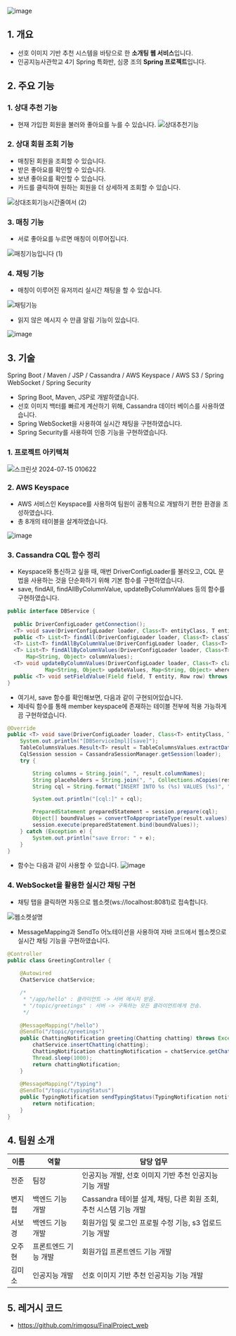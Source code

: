 ![image](https://github.com/rimgosu/simkoong/assets/120752098/ddf88b71-4315-4f10-9c22-24a13ce39bf5)

## 1. 개요
- 선호 이미지 기반 추천 시스템을 바탕으로 한 **소개팅 웹 서비스**입니다.
- 인공지능사관학교 4기 Spring 특화반, 심쿵 조의 **Spring 프로젝트**입니다.

## 2. 주요 기능
### 1. 상대 추천 기능
- 현재 가입한 회원을 불러와 좋아요를 누를 수 있습니다.
![상대추천기능](https://github.com/user-attachments/assets/fbeeb145-b7a1-4c45-bd54-bb80d83b3860)


### 2. 상대 회원 조회 기능
- 매칭된 회원을 조회할 수 있습니다.
- 받은 좋아요를 확인할 수 있습니다.
- 보낸 좋아요를 확인할 수 있습니다.
- 카드를 클릭하여 원하는 회원을 더 상세하게 조회할 수 있습니다.

![상대조회기능시간줄여서 (2)](https://github.com/user-attachments/assets/eeffd968-3078-4084-bf33-798239bca897)

### 3. 매칭 기능
- 서로 좋아요를 누르면 매칭이 이루어집니다.

![매칭기능입니다 (1)](https://github.com/user-attachments/assets/7fd439a7-ae31-4736-810a-3d7c2668f7b6)


### 4. 채팅 기능
- 매칭이 이루어진 유저끼리 실시간 채팅을 할 수 있습니다.

![채팅기능](https://github.com/user-attachments/assets/18266feb-9bc4-44a4-af3f-e34e640d09ad)


- 읽지 않은 메시지 수 만큼 알림 기능이 있습니다.

![image](https://github.com/user-attachments/assets/12ebe629-b041-4d44-9f76-6a283fb46b6d)


## 3. 기술
Spring Boot / Maven / JSP / Cassandra / AWS Keyspace / AWS S3 / Spring WebSocket / Spring Security

- Spring Boot, Maven, JSP로 개발하였습니다.
- 선호 이미지 백터를 빠르게 계산하기 위해, Cassandra 데이터 베이스를 사용하였습니다.
- Spring WebSocket을 사용하여 실시간 채팅을 구현하였습니다.
- Spring Security를 사용하여 인증 기능을 구현하였습니다.

### 1. 프로젝트 아키텍쳐
![스크린샷 2024-07-15 010622](https://github.com/user-attachments/assets/2bb5867d-3000-442e-9501-11db97d73ea4)

### 2. AWS Keyspace
- AWS 서비스인 Keyspace를 사용하여 팀원이 공통적으로 개발하기 편한 환경을 조성하였습니다.
- 총 8개의 테이블을 살계하였습니다.

![image](https://github.com/user-attachments/assets/0d5e3032-e394-466b-a662-ce9f43856dec)

### 3. Cassandra CQL 함수 정리
- Keyspace와 통신하고 싶을 때, 매번 DriverConfigLoader를 불러오고, CQL 문법을 사용하는 것을 단순화하기 위해 기본 함수를 구현하였습니다.
- save, findAll, findAllByColumnValue, updateByColumnValues 등의 함수를 구현하였습니다.

```java
public interface DBService {
	
  public DriverConfigLoader getConnection();
  <T> void save(DriverConfigLoader loader, Class<T> entityClass, T entity);
  public <T> List<T> findAll(DriverConfigLoader loader, Class<T> classType);
  <T> List<T> findAllByColumnValue(DriverConfigLoader loader, Class<T> classType, String columnName, Object value);
  <T> List<T> findAllByColumnValues(DriverConfigLoader loader, Class<T> classType,
      Map<String, Object> columnValues);
  <T> void updateByColumnValues(DriverConfigLoader loader, Class<T> classType, 
            Map<String, Object> updateValues, Map<String, Object> whereConditions);
  public <T> void setFieldValue(Field field, T entity, Row row) throws IllegalAccessException;
}
```

- 여기서, save 함수를 확인해보면, 다음과 같이 구현되어있습니다.
- 제네릭 함수를 통해 member keyspace에 존재하는 테이블 전부에 적용 가능하게끔 구현하였습니다.
```java
@Override
public <T> void save(DriverConfigLoader loader, Class<T> entityClass, T entity) {
    System.out.println("[DBServiceImpl][save]");
    TableColumnsValues.Result<T> result = TableColumnsValues.extractData(entityClass, entity);
    CqlSession session = CassandraSessionManager.getSession(loader);
    try {

        String columns = String.join(", ", result.columnNames);
        String placeholders = String.join(", ", Collections.nCopies(result.columnNames.length, "?"));
        String cql = String.format("INSERT INTO %s (%s) VALUES (%s)", "member."+result.tableName, columns, placeholders);

        System.out.println("[cql:]" + cql);

        PreparedStatement preparedStatement = session.prepare(cql);
        Object[] boundValues = convertToAppropriateType(result.values);
        session.execute(preparedStatement.bind(boundValues));
    } catch (Exception e) {
        System.out.println("save Error: " + e);
    }
}
```

- 함수는 다음과 같이 사용할 수 있습니다.
![image](https://github.com/user-attachments/assets/4f68d02a-d1a8-4a15-8e09-128f497ee647)

### 4. WebSocket을 활용한 실시간 채팅 구현
- 채팅 탭을 클릭하면 자동으로 웹소켓(ws://localhost:8081)로 접속합니다.

![웹소켓설명](https://github.com/user-attachments/assets/a44a2c2e-9f8d-4241-a2ba-2e15f1a6187a)

- MessageMapping과 SendTo 어노테이션을 사용하여 자바 코드에서 웹소켓으로 실시간 채팅 기능을 구현하였습니다.
```java
@Controller
public class GreetingController {
	
	@Autowired
	ChatService chatService;

	/*
	 * "/app/hello" : 클라이언트 -> 서버 메시지 받음.
	 * "/topic/greetings" : 서버 -> 구독하는 모든 클라이언트에게 전송.
	 */
	
	@MessageMapping("/hello")
	@SendTo("/topic/greetings")
	public ChattingNotification greeting(Chatting chatting) throws Exception {
		chatService.insertChatting(chatting);
		ChattingNotification chattingNotification = chatService.getChattingNotification(chatting);
		Thread.sleep(1000);
		return chattingNotification;
	}
	
	@MessageMapping("/typing")
	@SendTo("/topic/typingStatus")
	public TypingNotification sendTypingStatus(TypingNotification notification) {
	    return notification;
	}
}
```

## 4. 팀원 소개
| 이름     | 역할                    | 담당 업무                                                         |
| -------- | ----------------------- | ---------------------------------------------------------------- |
| 전준     | 팀장                    | 인공지능 개발, 선호 이미지 기반 추천 인공지능 기능 개발           |
| 변지협   | 백엔드 기능 개발        | Cassandra 테이블 설계, 채팅, 다른 회원 조회, 추천 시스템 기능 개발 |
| 서보경   | 백엔드 기능 개발      | 회원가입 및 로그인 프로필 수정 기능, s3 업로드 기능 개발                             |
| 오주현   | 프론트엔드 기능 개발    | 회원가입 프론트엔드 기능 개발                                     |
| 김미소   | 인공지능 개발           | 선호 이미지 기반 추천 인공지능 기능 개발                          |

## 5. 레거시 코드
- https://github.com/rimgosu/FinalProject_web
